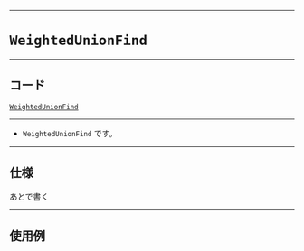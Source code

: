 _____

# `WeightedUnionFind`

_____

## コード

[`WeightedUnionFind`](https://github.com/titanium-22/Library_py/blob/main/DataStructures/UnionFind/WeightedUnionFind.py)

_____

- `WeightedUnionFind` です。

_____

## 仕様

あとで書く

_____

## 使用例

```python
```

